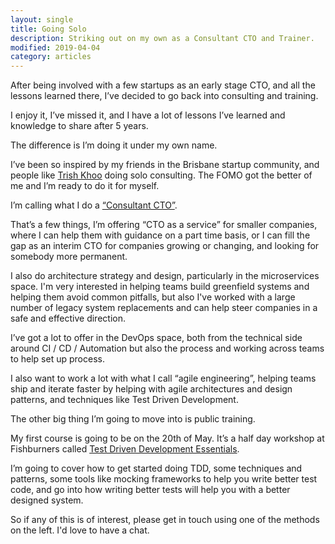 ```yaml
---
layout: single
title: Going Solo
description: Striking out on my own as a Consultant CTO and Trainer.
modified: 2019-04-04
category: articles
---
```



After being involved with a few startups as an early stage CTO, and all the lessons learned there, I’ve decided to go back into consulting and training.

I enjoy it, I’ve missed it, and I have a lot of lessons I’ve learned and knowledge to share after 5 years.

The difference is I’m doing it under my own name.

I’ve been so inspired by my friends in the Brisbane startup community, and people like [Trish Khoo](https://trishkhoo.com/) doing solo consulting. The FOMO got the better of me and I’m ready to do it for myself.

I’m calling what I do a [“Consultant CTO”](/consulting).

That’s a few things, I’m offering “CTO as a service” for smaller companies, where I can help them with guidance on a part time basis, or I can fill the gap as an interim CTO for companies growing or changing, and looking for somebody more permanent.

I also do architecture strategy and design, particularly in the microservices space. I'm very interested in helping teams build greenfield systems and helping them avoid common pitfalls, but also I've worked with a large number of legacy system replacements and can help steer companies in a safe and effective direction.

I’ve got a lot to offer in the DevOps space, both from	the technical side around CI / CD / Automation but also the process and working across teams to help set up process.

I also want to work a lot with what I call “agile engineering”, helping teams ship and iterate faster by helping with agile architectures and design patterns, and techniques like Test Driven Development.

The other big thing I’m going to move into is public training.

My first course is going to be on the 20th of May. It’s a half day workshop at Fishburners called [Test Driven Development Essentials](/training/tdd-essentials/).

I’m going to cover how to get started doing TDD, some techniques and patterns, some tools like mocking frameworks to help you write better test code, and go into how writing better tests will help you with a better designed system.

So if any of this is of interest, please get in touch using one of the methods on the left. I'd love to have a chat.